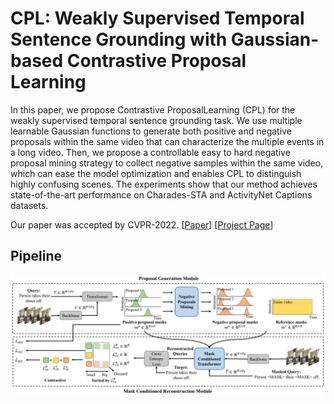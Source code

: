 # CPL: Weakly Supervised Temporal Sentence Grounding with Gaussian-based Contrastive Proposal Learning

In this paper, we propose Contrastive ProposalLearning (CPL) for the weakly supervised temporal sentence grounding task. We use multiple learnable Gaussian functions to generate both positive and negative proposals within the same
video that can characterize the multiple events in a long video. Then, we propose a controllable easy to hard negative proposal mining strategy to collect negative samples within the same video, which can ease the model optimization and enables CPL to distinguish highly confusing scenes. The experiments show that our method achieves state-of-the-art performance on Charades-STA and ActivityNet Captions datasets.

Our paper was accepted by CVPR-2022. [[Paper](https://minghangz.github.io/uploads/CPL/CPL_paper.pdf)] [[Project Page](https://minghangz.github.io/publication/cpl/)]

## Pipeline

![pipeline](imgs/pipeline.png)
